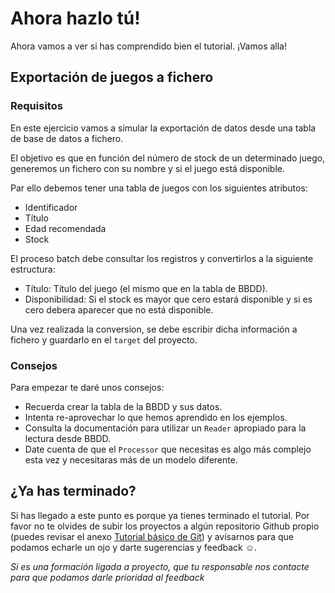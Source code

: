 # Ahora hazlo tú!

Ahora vamos a ver si has comprendido bien el tutorial. ¡Vamos alla!

## Exportación de juegos a fichero

### Requisitos

En este ejercicio vamos a simular la exportación de datos desde una tabla de base de datos a fichero. 

El objetivo es que en función del número de stock de un determinado juego, generemos un fichero con su nombre y si el juego está disponible.

Par ello debemos tener una tabla de juegos con los siguientes atributos:

- Identificador
- Título
- Edad recomendada
- Stock

El proceso batch debe consultar los registros y convertirlos a la siguiente estructura:

- Título: Título del juego (el mismo que en la tabla de BBDD).
- Disponibilidad: Si el stock es mayor que cero estará disponible y si es cero debera aparecer que no está disponible.

Una vez realizada la conversion, se debe escribir dicha información a fichero y guardarlo en el `target` del proyecto.

### Consejos

Para empezar te daré unos consejos:

- Recuerda crear la tabla de la BBDD y sus datos.
- Intenta re-aprovechar lo que hemos aprendido en los ejemplos.
- Consulta la documentación para utilizar un `Reader` apropiado para la lectura desde BBDD.
- Date cuenta de que el `Processor` que necesitas es algo más complejo esta vez y necesitaras más de un modelo diferente.


## ¿Ya has terminado?

Si has llegado a este punto es porque ya tienes terminado el tutorial. Por favor no te olvides de subir los proyectos a algún repositorio Github propio (puedes revisar el anexo [Tutorial básico de Git](../../appendix/git.md)) y avísarnos para que podamos echarle un ojo y darte sugerencias y feedback :relaxed:.

_Si es una formación ligada a proyecto, que tu responsable nos contacte para que podamos darle prioridad al feedback_
